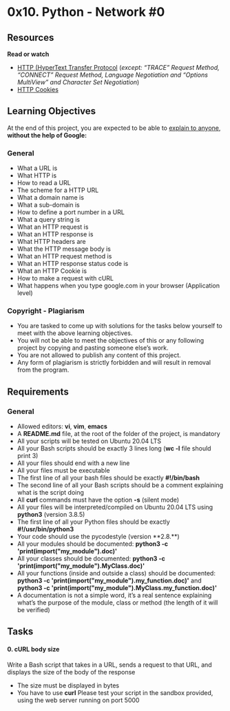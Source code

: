 # 0x10. Python - Network #0

## Resources

**Read or watch**

- [HTTP (HyperText Transfer Protocol](https://www3.ntu.edu.sg/home/ehchua/programming/webprogramming/HTTP_Basics.html) (*except: “TRACE” Request Method, “CONNECT” Request Method, Language Negotiation and “Options MultiView” and Character Set Negotiation*)
- [HTTP Cookies](https://developer.mozilla.org/en-US/docs/Web/HTTP/Cookies)

## Learning Objectives 
At the end of this project, you are expected to be able to [explain to anyone](https://fs.blog/feynman-learning-technique/), **without the help of Google:**

### General

- What a URL is
- What HTTP is
- How to read a URL
- The scheme for a HTTP URL
- What a domain name is
- What a sub-domain is
- How to define a port number in a URL
- What a query string is
- What an HTTP request is
- What an HTTP response is
- What HTTP headers are
- What the HTTP message body is
- What an HTTP request method is
- What an HTTP response status code is
- What an HTTP Cookie is
- How to make a request with cURL
- What happens when you type google.com in your browser (Application level)

### Copyright - Plagiarism

- You are tasked to come up with solutions for the tasks below yourself to meet with the above learning objectives.
- You will not be able to meet the objectives of this or any following project by copying and pasting someone else’s work.
- You are not allowed to publish any content of this project.
- Any form of plagiarism is strictly forbidden and will result in removal from the program.

## Requirements

### General
- Allowed editors: **vi**, **vim**, **emacs**
- A **README.md** file, at the root of the folder of the project, is mandatory
- All your scripts will be tested on Ubuntu 20.04 LTS
- All your Bash scripts should be exactly 3 lines long (**wc -l** file should print 3)
- All your files should end with a new line
- All your files must be executable
- The first line of all your bash files should be exactly **#!/bin/bash**
- The second line of all your Bash scripts should be a comment explaining what is the script doing
- All **curl** commands must have the option **-s** (silent mode)
- All your files will be interpreted/compiled on Ubuntu 20.04 LTS using **python3** (version 3.8.5)
- The first line of all your Python files should be exactly **#!/usr/bin/python3**
- Your code should use the pycodestyle (version **2.8.\**)
- All your modules should be documented: **python3 -c 'print(__import__("my_module").__doc__)'**
- All your classes should be documented: **python3 -c 'print(__import__("my_module").MyClass.__doc__)'**
- All your functions (inside and outside a class) should be documented: **python3 -c 'print(__import__("my_module").my_function.__doc__)'** and **python3 -c 'print(__import__("my_module").MyClass.my_function.__doc__)'**
- A documentation is not a simple word, it’s a real sentence explaining what’s the purpose of the module, class or method (the length of it will be verified)

## Tasks

#### 0. cURL body size

Write a Bash script that takes in a URL, sends a request to that URL, and displays the size of the body of the response

- The size must be displayed in bytes
- You have to use **curl**
Please test your script in the sandbox provided, using the web server running on port 5000
